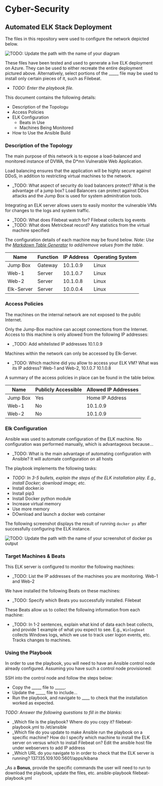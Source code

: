 # Cyber-Security
## Automated ELK Stack Deployment

The files in this repository were used to configure the network depicted below.

![TODO: Update the path with the name of your diagram](Images/diagram_filename.png)

These files have been tested and used to generate a live ELK deployment on Azure. They can be used to either recreate the entire deployment pictured above. Alternatively, select portions of the _____ file may be used to install only certain pieces of it, such as Filebeat.

  - _TODO: Enter the playbook file._

This document contains the following details:
- Description of the Topologu
- Access Policies
- ELK Configuration
  - Beats in Use
  - Machines Being Monitored
- How to Use the Ansible Build


### Description of the Topology

The main purpose of this network is to expose a load-balanced and monitored instance of DVWA, the D*mn Vulnerable Web Application.

Load balancing ensures that the application will be highly secure against DDoS, in addition to restricting virtual machines to the network.
- _TODO: What aspect of security do load balancers protect? What is the advantage of a jump box? Load Balancers can protect against DDos attacks and the Jump Box is used for system adminitration tools.

Integrating an ELK server allows users to easily monitor the vulnerable VMs for changes to the logs and system traffic.
- _TODO: What does Filebeat watch for? Filebeat collects log events
- _TODO: What does Metricbeat record? Any statistics from the virtual machine specified

The configuration details of each machine may be found below.
_Note: Use the [Markdown Table Generator](http://www.tablesgenerator.com/markdown_tables) to add/remove values from the table_.

| Name     | Function | IP Address | Operating System |
|----------|----------|------------|------------------|
| Jump Box | Gateway  | 10.1.0.9   | Linux            |
| Web-1    | Server   | 10.1.0.7   | Linux            |
| Web-2    | Server   | 10.1.0.8   | Linux            |
|Elk-Server| Server   | 10.0.0.4   | Linux            |

### Access Policies

The machines on the internal network are not exposed to the public Internet. 

Only the Jump-Box machine can accept connections from the Internet. Access to this machine is only allowed from the following IP addresses:
- _TODO: Add whitelisted IP addresses 10.1.0.9

Machines within the network can only be accessed by Elk-Server.
- _TODO: Which machine did you allow to access your ELK VM? What was its IP address? Web-1 and Web-2, 10.1.0.7 10.1.0.8

A summary of the access policies in place can be found in the table below.

| Name     | Publicly Accessible | Allowed IP Addresses |
|----------|---------------------|----------------------|
| Jump Box | Yes                 | Home IP Address      |
| Web-1    | No                  | 10.1.0.9             |
| Web-2    | No                  | 10.1.0.9             |

### Elk Configuration

Ansible was used to automate configuration of the ELK machine. No configuration was performed manually, which is advantageous because...
- _TODO: What is the main advantage of automating configuration with Ansible? It will automate configuration on all hosts

The playbook implements the following tasks:
- _TODO: In 3-5 bullets, explain the steps of the ELK installation play. E.g., install Docker; download image; etc._
- Install docker.io
- Install pip3
- Install Docker python module
- Increase virtual memory
- Use more memory
- DOwnload and launch a docker web container

The following screenshot displays the result of running `docker ps` after successfully configuring the ELK instance.

![TODO: Update the path with the name of your screenshot of docker ps output](Images/docker_ps_output.png)

### Target Machines & Beats
This ELK server is configured to monitor the following machines:
- _TODO: List the IP addresses of the machines you are monitoring. Web-1 and Web-2

We have installed the following Beats on these machines:
- _TODO: Specify which Beats you successfully installed. Filebeat

These Beats allow us to collect the following information from each machine:
- _TODO: In 1-2 sentences, explain what kind of data each beat collects, and provide 1 example of what you expect to see. E.g., `Winlogbeat` collects Windows logs, which we use to track user logon events, etc. Tracks changes to machines.

### Using the Playbook
In order to use the playbook, you will need to have an Ansible control node already configured. Assuming you have such a control node provisioned: 

SSH into the control node and follow the steps below:
- Copy the _____ file to _____.
- Update the _____ file to include...
- Run the playbook, and navigate to ____ to check that the installation worked as expected.

_TODO: Answer the following questions to fill in the blanks:_
- _Which file is the playbook? Where do you copy it? filebeat-playbook.yml to /et/ansible
- _Which file do you update to make Ansible run the playbook on a specific machine? How do I specify which machine to install the ELK server on versus which to install Filebeat on? Edit the ansible host file under webservers to add IP address
- _Which URL do you navigate to in order to check that the ELK server is running? 
137.135.109.100:5601/apps/kibana

_As a **Bonus**, provide the specific commands the user will need to run to download the playbook, update the files, etc. ansible-playbook filebeat-playbook.yml
